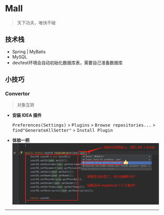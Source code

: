 # Mall

> 天下功夫，唯快不破

## 技术栈

- Spring | MyBatis
- MySQL
- dev/test环境会自动初始化数据库表，需要自己准备数据库

## 小技巧

### Convertor

> 对象互转

- **安装 IDEA 插件**

  <kbd>Preferences(Settings)</kbd> > <kbd>Plugins</kbd> > <kbd>Browse repositories...</kbd> >
  <kbd>find"GenerateAllSetter"</kbd> > <kbd>Install Plugin</kbd>

- **体验一把**
  ![](image/kungfu/kungfu-converter.png)

---
